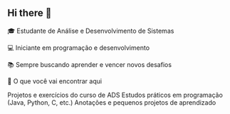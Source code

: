 ## Hi there 👋
🎓 Estudante de Análise e Desenvolvimento de Sistemas

💻 Iniciante em programação e desenvolvimento

📚 Sempre buscando aprender e vencer novos desafios

🚀 O que você vai encontrar aqui

Projetos e exercícios do curso de ADS
Estudos práticos em programação (Java, Python, C, etc.)
Anotações e pequenos projetos de aprendizado
<!--
**Rafaelsantos002/Rafaelsantos002** is a ✨ _special_ ✨ repository because its `README.md` (this file) appears on your GitHub profile.

Here are some ideas to get you started:

- 🔭 I’m currently working on ...
- 🌱 I’m currently learning ...
- 👯 I’m looking to collaborate on ...
- 🤔 I’m looking for help with ...
- 💬 Ask me about ...
- 📫 How to reach me: ...
- 😄 Pronouns: ...
- ⚡ Fun fact: ...
-->
